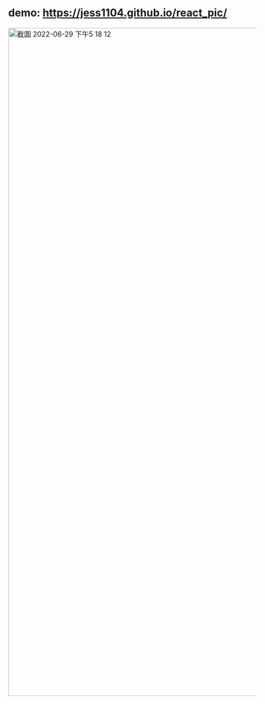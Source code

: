 ## demo: https://jess1104.github.io/react_pic/
<img width="1353" alt="截圖 2022-06-29 下午5 18 12" src="https://user-images.githubusercontent.com/84704566/176400630-b20578e1-ebb8-4c76-910b-e6827aed3910.png">
